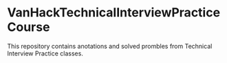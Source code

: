 # VanHackTechnicalInterviewPracticeCourse
This repository contains anotations and solved prombles from Technical Interview Practice classes.
